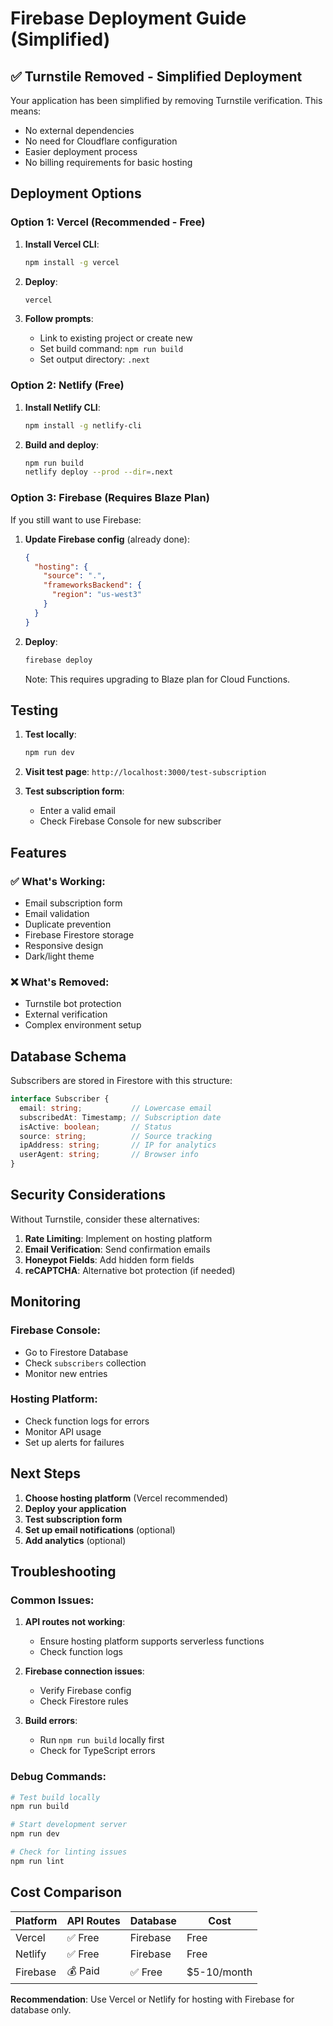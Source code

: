 # Firebase Deployment Guide (Simplified)

## ✅ Turnstile Removed - Simplified Deployment

Your application has been simplified by removing Turnstile verification. This means:
- No external dependencies
- No need for Cloudflare configuration
- Easier deployment process
- No billing requirements for basic hosting

## Deployment Options

### Option 1: Vercel (Recommended - Free)

1. **Install Vercel CLI**:
   ```bash
   npm install -g vercel
   ```

2. **Deploy**:
   ```bash
   vercel
   ```

3. **Follow prompts**:
   - Link to existing project or create new
   - Set build command: `npm run build`
   - Set output directory: `.next`

### Option 2: Netlify (Free)

1. **Install Netlify CLI**:
   ```bash
   npm install -g netlify-cli
   ```

2. **Build and deploy**:
   ```bash
   npm run build
   netlify deploy --prod --dir=.next
   ```

### Option 3: Firebase (Requires Blaze Plan)

If you still want to use Firebase:

1. **Update Firebase config** (already done):
   ```json
   {
     "hosting": {
       "source": ".",
       "frameworksBackend": {
         "region": "us-west3"
       }
     }
   }
   ```

2. **Deploy**:
   ```bash
   firebase deploy
   ```

   Note: This requires upgrading to Blaze plan for Cloud Functions.

## Testing

1. **Test locally**:
   ```bash
   npm run dev
   ```

2. **Visit test page**: `http://localhost:3000/test-subscription`

3. **Test subscription form**:
   - Enter a valid email
   - Check Firebase Console for new subscriber

## Features

### ✅ What's Working:
- Email subscription form
- Email validation
- Duplicate prevention
- Firebase Firestore storage
- Responsive design
- Dark/light theme

### ❌ What's Removed:
- Turnstile bot protection
- External verification
- Complex environment setup

## Database Schema

Subscribers are stored in Firestore with this structure:

```typescript
interface Subscriber {
  email: string;           // Lowercase email
  subscribedAt: Timestamp; // Subscription date
  isActive: boolean;       // Status
  source: string;          // Source tracking
  ipAddress: string;       // IP for analytics
  userAgent: string;       // Browser info
}
```

## Security Considerations

Without Turnstile, consider these alternatives:

1. **Rate Limiting**: Implement on hosting platform
2. **Email Verification**: Send confirmation emails
3. **Honeypot Fields**: Add hidden form fields
4. **reCAPTCHA**: Alternative bot protection (if needed)

## Monitoring

### Firebase Console:
- Go to Firestore Database
- Check `subscribers` collection
- Monitor new entries

### Hosting Platform:
- Check function logs for errors
- Monitor API usage
- Set up alerts for failures

## Next Steps

1. **Choose hosting platform** (Vercel recommended)
2. **Deploy your application**
3. **Test subscription form**
4. **Set up email notifications** (optional)
5. **Add analytics** (optional)

## Troubleshooting

### Common Issues:

1. **API routes not working**:
   - Ensure hosting platform supports serverless functions
   - Check function logs

2. **Firebase connection issues**:
   - Verify Firebase config
   - Check Firestore rules

3. **Build errors**:
   - Run `npm run build` locally first
   - Check for TypeScript errors

### Debug Commands:

```bash
# Test build locally
npm run build

# Start development server
npm run dev

# Check for linting issues
npm run lint
```

## Cost Comparison

| Platform | API Routes | Database | Cost |
|----------|------------|----------|------|
| Vercel   | ✅ Free    | Firebase | Free |
| Netlify  | ✅ Free    | Firebase | Free |
| Firebase | 💰 Paid   | ✅ Free  | $5-10/month |

**Recommendation**: Use Vercel or Netlify for hosting with Firebase for database only. 